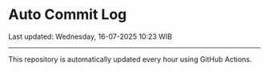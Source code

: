 # Auto Commit Log

Last updated: Wednesday, 16-07-2025 10:23 WIB

---

This repository is automatically updated every hour using GitHub Actions.
